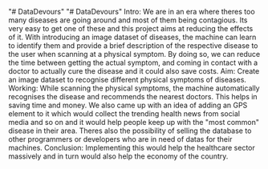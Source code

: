 "# DataDevours" 
"# DataDevours" 
Intro:
We are in an era where theres too many diseases are going around and most of them being contagious. Its very easy to get one of these and this project aims at reducing the effects of it. With introducing an image dataset of diseases, the machine can learn to identify them and provide a brief description of the respective disease to the user when scanning at a physical symptom. By doing so, we can reduce the time between getting the actual symptom, and coming in contact with a doctor to actually cure the disease and it could also save costs.
Aim:
Create an image dataset to recognise different physical symptoms of diseases.
Working:
While scanning the physical symptoms, the machine automatically recognises the disease and recommends the nearest doctors. This helps in saving time and money. We also came up with an idea of adding an GPS element to it which would collect the trending health news from social media and so on and it would help people keep up with the "most common" disease in their area. Theres also the possibility of selling the database to other programmers or developers who are in need of datas for their machines.
Conclusion:
Implementing this would help the healthcare sector massively and in turn would also help the economy of the country.
